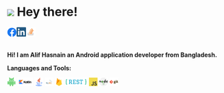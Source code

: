 <h1><img src="https://media.giphy.com/media/hvRJCLFzcasrR4ia7z/giphy.gif" width="30"/> Hey there!</h1>

<a href="https://facebook.com/ahnsas">
  <img align="left" alt="Alif Hasnain's Facebook" width="22px" src="https://github.com/alifhasnain/alifhasnain/blob/main/assets/fb_logo_2.png" />
</a>
<a href="https://www.linkedin.com/in/alif-hasnain-850002153/">
  <img align="left" alt="Alif Hasnain's LinkedIn" width="22px" src="https://github.com/alifhasnain/alifhasnain/blob/main/assets/linkedin_logo.png" />
</a>
<a href="https://stackoverflow.com/users/8521094/alif-hasnain">
  <img alignleft" alt="Alif Hasnain's StackOverflow" width="22px" src="https://github.com/alifhasnain/alifhasnain/blob/main/assets/so_logo.png" />
</a>
<br/><br/>
                                    
**Hi! I am Alif Hasnain an Android application developer from Bangladesh.**


**Languages and Tools:**  

<code><img height="20" src="https://github.com/alifhasnain/alifhasnain/blob/main/assets/android_logo.svg"></code>
<code><img height="20" src="https://github.com/alifhasnain/alifhasnain/blob/main/assets/kotlin-logo.png"></code>
<code><img height="20" src="https://github.com/alifhasnain/alifhasnain/blob/main/assets/java_logo.svg"></code>
<code><img height="20" src="https://raw.githubusercontent.com/github/explore/80688e429a7d4ef2fca1e82350fe8e3517d3494d/topics/mysql/mysql.png"></code>
<code><img height="20" src="https://raw.githubusercontent.com/github/explore/80688e429a7d4ef2fca1e82350fe8e3517d3494d/topics/firebase/firebase.png"></code>
<code><img height="20" src="https://github.com/alifhasnain/alifhasnain/blob/main/assets/rest2.png"></code>
<code><img height="20" src="https://raw.githubusercontent.com/github/explore/80688e429a7d4ef2fca1e82350fe8e3517d3494d/topics/javascript/javascript.png"></code>
<code><img height="20" src="https://github.com/alifhasnain/alifhasnain/blob/main/assets/nodejs_logo.svg"></code>
<code><img height="20" src="https://raw.githubusercontent.com/github/explore/80688e429a7d4ef2fca1e82350fe8e3517d3494d/topics/git/git.png"></code>
